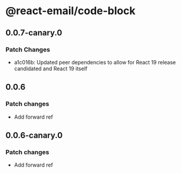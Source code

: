 # @react-email/code-block

## 0.0.7-canary.0

### Patch Changes

- a1c016b: Updated peer dependencies to allow for React 19 release candidated and React 19 itself

## 0.0.6

### Patch changes

- Add forward ref

## 0.0.6-canary.0

### Patch changes

- Add forward ref
